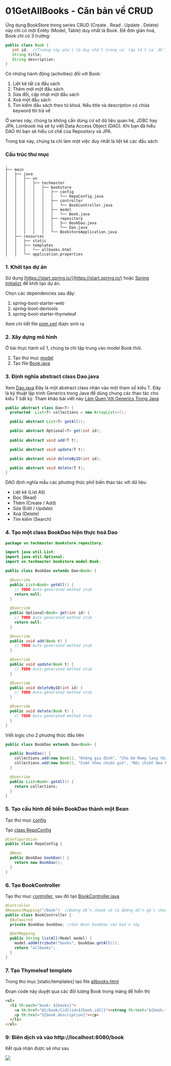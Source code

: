 # 01GetAllBooks - Căn bản về CRUD

Ứng dụng BookStore trong series CRUD (Create . Read . Update . Delete) này chỉ có một Entity (Model, Table) duy nhất là Book. Để đơn giản hoá, Book chỉ có 3 trường:
```java
public class Book {
   int id;  //Trường này phải là duy nhất trong cả tập tất cả đối tượng Book
   String title;
   String description;
}
```

Có những hành động (activities) đối với Book:
1. Liệt kê tất cả đầu sách
2. Thêm mới một đầu sách
3. Sửa đổi, cập nhật một đầu sách
4. Xoá một đầu sách
5. Tìm kiếm đầu sách theo từ khoá. Nếu title và description có chứa keyword thì trả về

Ở series này, chúng ta không cần dùng cơ sở dữ liệu quan hệ, JDBC hay JPA, Lombook mà sẽ tự viết Data Access Object (DAO). Khi bạn đã hiểu DAO thì bạn sẽ hiểu cơ chế của Repository và JPA.

Trong bài này, chúng ta chỉ làm một việc duy nhất là liệt kê các đầu sách

### Cấu trúc thư mục
```
.
├── main
│   ├── java
│   │   ├── vn
│   │   │   ├── techmaster
│   │   │   │   ├── bookstore
│   │   │   │   │   ├── config
│   │   │   │   │   │   └── RepoConfig.java
│   │   │   │   │   ├── controller
│   │   │   │   │   │   └── BookController.java
│   │   │   │   │   ├── model
│   │   │   │   │   │   └── Book.java
│   │   │   │   │   ├── repository
│   │   │   │   │   │   ├── BookDao.java
│   │   │   │   │   │   └── Dao.java
│   │   │   │   │   └── BookstoreApplication.java
│   ├── resources
│   │   ├── static
│   │   ├── templates
│   │   │   └── allbooks.html
│   │   └── application.properties
```


### 1. Khởi tạo dự án
Sử dụng [https://start.spring.io/](https://start.spring.io/) hoặc [Spring Initializr](https://marketplace.visualstudio.com/items?itemName=vscjava.vscode-spring-initializr) để khởi tạo dự án.

Chọn các dependencies sau đây:
1. spring-boot-starter-web
2. spring-boot-devtools
3. spring-boot-starter-thymeleaf

Xem chi tiết file [pom.xml](pom.xml) được sinh ra

### 2. Xây dựng mô hình
Ở bài thực hành số 1, chúng ta chỉ tập trung vào model Book thôi.

1. Tạo thư mục [model](src/main/java/vn/techmaster/bookstore/m)
2. Tạo file [Book.java](src/main/java/vn/techmaster/bookstore/model/Book.java)

### 3. Định nghĩa abstract class Dao.java
Xem [Dao.java](src/main/java/vn/techmaster/bookstore/repository/Dao.java)
Đây là một abstract class nhận vào một tham số kiểu T. Đây là kỹ thuật lập trình Generics trong Java để dùng chung các thao tác cho kiểu T bất kỳ.
Tham khảo bài viết này [Làm Quen Với Generics Trong Java](https://codelearn.io/sharing/lam-quen-voi-generics-trong-java)

```java
public abstract class Dao<T> {
  protected  List<T> collections = new ArrayList<>();

  public abstract List<T> getAll();

  public abstract Optional<T> get(int id);
 
  public abstract void add(T t);

  public abstract void update(T t);

  public abstract void deleteByID(int id);

  public abstract void delete(T t);  
}
```
DAO định nghĩa mẫu các phương thức phổ biến thao tác với dữ liệu:
- Liệt kê (List All)
- Đọc (Read)
- Thêm (Create / Add)
- Sửa (Edit / Update)
- Xoá (Delete)
- Tìm kiếm (Search)

### 4. Tạo một class BookDao hiện thực hoá Dao
```java
package vn.techmaster.bookstore.repository;

import java.util.List;
import java.util.Optional;
import vn.techmaster.bookstore.model.Book;

public class BookDao extends Dao<Book> {

  @Override
  public List<Book> getAll() {
    // TODO Auto-generated method stub
    return null;
  }

  @Override
  public Optional<Book> get(int id) {
    // TODO Auto-generated method stub
    return null;
  }

  @Override
  public void add(Book t) {
    // TODO Auto-generated method stub
  }

  @Override
  public void update(Book t) {
    // TODO Auto-generated method stub
  }

  @Override
  public void deleteByID(int id) {
    // TODO Auto-generated method stub
  }

  @Override
  public void delete(Book t) {
    // TODO Auto-generated method stub
  }  
}
```

Viết logic cho 2 phương thức đầu tiên
```java
public class BookDao extends Dao<Book> {

  public BookDao() {
    collections.add(new Book(1, "Không gia đình", "Chú bé Remy lang thang theo gánh xiếc của bác Vitaly"));
    collections.add(new Book(2, "Cuốn theo chiều gió", "Nội chiến Hoa kỳ, cuộc tình giữa Red Butler và Ohara"));
  }

  @Override
  public List<Book> getAll() {
    return collections;
  }
}
```
### 5. Tạo cấu hình để biến BookDao thành một Bean
Tạo thư mục [config](src/main/java/vn/techmaster/bookstore/config)

Tạo [class RepoConfig](src/main/java/vn/techmaster/bookstore/config/RepoConfig.java)
```java
@Configuration
public class RepoConfig {

  @Bean
  public BookDao bookDao() {
    return new BookDao();
  }  
}
```

### 6. Tạo BookController
Tạo thư mục [controller](src/main/java/vn/techmaster/bookstore/controller), sau đó tạo [BookController.java](src/main/java/vn/techmaster/bookstore/controller/BookController.java)

```java
@Controller
@RequestMapping("/book")  //Đường dẫn /book sẽ là đường dẫn gốc chung cho các phương thức bên trong BookController
public class BookController {
  @Autowired
  private BookDao bookDao; //Gán Bean bookDao vào biến này

  @GetMapping
  public String listAll(Model model) {
    model.addAttribute("books", bookDao.getAll());
    return "allbooks";
  }  
}
```

### 7. Tạo Thymeleaf template
Trong thư mục [static/templates] tạo file [allbooks.html](src/main/resources/templates/allbooks.html)

Đoạn code này duyệt qua các đối tượng Book trong mảng để hiển thị
```html
<ul>
  <li th:each="book: ${books}">
    <a th:href="@{/book/{id}(id=${book.id})}"><strong th:text="${book.title}"></strong></a><br>
    <p th:text="${book.description}"></p>
  </li>
</ul>
```

### 9: Biên dịch và vào http://localhost:8080/book
Kết quả nhận được sẽ như sau

![](images/getAllBooks.jpg)